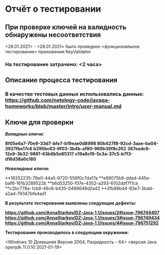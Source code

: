 # Отчёт о тестировании <KeyValidator> #

## При проверке ключей на валидность обнаружены несоответствия ##
<28.01.2021> - <28.01.2021> было проведено <функциональное тестирование> приложения KeyValidator

### На тестирование затрачено: <2 часа> ###

## Описание процесса тестирования ##

### В качестве тестовых данных использовались данные: <https://github.com/netology-code/javaqa-homeworks/blob/master/intro/user-manual.md> ###

## Ключи для проверки ##  
**_Валидные ключи:_**

**8f05e6a7-70e9-33d7-bfe7-b19eae0d8998**
**80b427f8-92cd-3aae-ba04-3927fbe17c6**
**b295bc63-9f03-3b4b-af80-969b39f8c262**
**387eedc6-12e9-3b32-9881-63b6b5e85317**
**c19a8cf9-5c3a-37c5-b7f3-d16d38a0c180**

**_Невалидные ключи:_**

**18252235-78e0-44a5-8720-556f0c7da17a
**e66075b6-ddad-445e-baf6-161b3289522b
**b6d53250-f07e-4352-a293-6102ddf7f1ca
**c2bc778a-1cb9-46c6-b435-0489649d2a42
**2fb98b44-93e7-3bdd-a2ad-79347bfe4ad1

**В результате тестирования выявлены следующие дефекты:**

**<https://github.com/AnnaStarkov/DZ-Java-1.1/issues/2#issue-796744407>**
**<https://github.com/AnnaStarkov/DZ-Java-1.1/issues/3#issue-796749434>**
**<https://github.com/AnnaStarkov/DZ-Java-1.1/issues/4#issue-796751292>**


**Тестирование производилось в следующем окружении:**

<Windows 10 Домашняя Версия 2004, Разрядность - 64>
<версия Java openjdk 11.0.10 2021-01-19>
